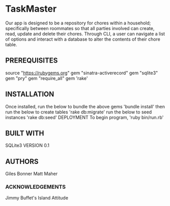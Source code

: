 # TaskMaster

Our app is designed to be a repository for chores within a household; specifically between roommates so that all parties involved can create, read, update and delete their chores. Through CLI, a user can navigate a list of options and interact with a database to alter the contents of their chore table.

## PREREQUISITES

source "https://rubygems.org"
gem "sinatra-activerecord"
gem "sqlite3"
gem "pry"
gem "require_all"
gem 'rake'

## INSTALLATION

Once installed, run the below to bundle the above gems
'bundle install'
then run the below to create tables
'rake db:migrate'
run the below to seed instances
'rake db:seed'
DEPLOYMENT
To begin program,
'ruby bin/run.rb'

## BUILT WITH

SQLite3
VERSION 0.1

## AUTHORS

Giles Bonner
Matt Maher

### ACKNOWLEDGEMENTS

Jimmy Buffet's Island Attitude
